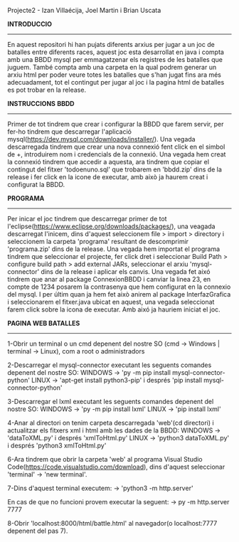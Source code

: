 Projecte2 - Izan Villaécija, Joel Martin i Brian Uscata

**INTRODUCCIO**
___________________________________________________________________________________________________________________________________
En aquest repositori hi han pujats diferents arxius per jugar a un joc de batalles entre diferents races, 
aquest joc esta desarrollat en java i compta amb una BBDD mysql per emmagatzenar els registres de les batalles
que juguem. També compta amb una carpeta en la qual podrem generar un arxiu html per poder veure totes les batalles
que s'han jugat fins ara més adecuadament, tot el contingut per jugar al joc i la pagina html de batalles es
pot trobar en la release.

**INSTRUCCIONS**
**BBDD**
___________________________________________________________________________________________________________________________________
Primer de tot tindrem que crear i configurar la BBDD que farem servir, per fer-ho tindrem que descarregar l'aplicació 
mysql(https://dev.mysql.com/downloads/installer/). Una vegada descarregada tindrem que crear una nova connexió fent click 
en el simbol de +, introduirem nom i credencials de la connexió. Una vegada hem creat la connexió tindrem que accedir a aquesta,
ara tindrem que copiar el contingut del fitxer 'todoenuno.sql' que trobarem en 'bbdd.zip' dins de la release i fer click
en la icone de executar, amb això ja haurem creat i configurat la BBDD.


**PROGRAMA**
___________________________________________________________________________________________________________________________________
Per inicar el joc tindrem que descarregar primer de tot l'eclipse(https://www.eclipse.org/downloads/packages/), una veagada 
descarregat l'inicem, dins d'aquest seleccionem file > import > directory i seleccionem la carpeta 'programa' resultant de 
descomprimir 'programa.zip' dins de la release. Una vegada hem importat el programa tindrem que seleccionar el projecte, fer 
click dret i seleccionar Build Path > configure build path > add external JARs, seleccionar el arxiu 'mysql-connector' dins de la 
release i aplicar els canvis. Una vegada fet aixó tindrem que anar al package ConnexionBBDD i canviar la linea 23, en compte de 1234 
posarem la contrasenya que hem configurat en la connexio del mysql. I per últim quan ja hem fet això anirem al package InterfazGrafica
i seleccionarem el fitxer.java ubicat en aquest, una vegada seleccionat farem click sobre la icona de executar. Amb aixó ja hauriem
iniciat el joc.


**PAGINA WEB BATALLES**
___________________________________________________________________________________________________________________________________
1-Obrir un terminal o un cmd depenent del nostre SO (cmd -> Windows | terminal -> Linux), com a root o administradors

2-Descarregar el mysql-connector executant les seguents comandes depenent del nostre SO: 
WINDOWS -> 'py -m pip install mysql-connector-python' LINUX -> 'apt-get install python3-pip' i després 
'pip install mysql-connector-python'

3-Descarregar el lxml executant les seguents comandes depenent del nostre SO: WINDOWS -> 'py -m pip install lxml' 
LINUX -> 'pip install lxml'

4-Anar al directori on tenim carpeta descarregada 'web'(cd directori) i actualitzar els fitxers xml i html amb les dades de la 
BBDD: WINDOWS -> 'dataToXML.py' i després 'xmlToHtml.py' LINUX -> 'python3 dataToXML.py' i després 'python3 xmlToHtml.py'

6-Ara tindrem que obrir la carpeta 'web' al programa Visual Studio Code(https://code.visualstudio.com/download), dins d'aquest 
seleccionar 'terminal' -> 'new terminal'.

7-Dins d'aquest terminal executem: -> 'python3 -m http.server'

En cas de que no funcioni provem executar la seguent: -> py -m http.server 7777

8-Obrir 'localhost:8000/html/battle.html' al navegador(o localhost:7777 depenent del pas 7).
